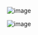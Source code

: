 ![image](https://github.com/avengers-p7/Documentation/assets/156056444/7a86f321-fe41-4ec1-867f-c5f95aff74e5)

![image](https://github.com/avengers-p7/Documentation/assets/156056444/a0335bc4-61f5-4c21-9e67-61e3977195b0)

